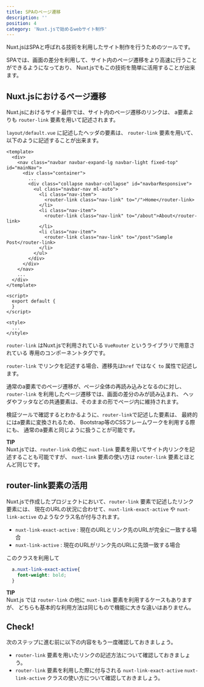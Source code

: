 ```yaml
---
title: SPAのページ遷移
description: ''
position: 4
category: 'Nuxt.jsで始めるwebサイト制作'
---
```

Nuxt.jsはSPAと呼ばれる技術を利用したサイト制作を行うためのツールです。

SPAでは、画面の差分を利用して、サイト内のページ遷移をより高速に行うことができるようになっており、
Nuxt.jsでもこの技術を簡単に活用することが出来ます。

## Nuxt.jsにおけるページ遷移

Nuxt.jsにおけるサイト最作では、サイト内のページ遷移のリンクは、
a要素よりも `router-link` 要素を用いて記述されます。

`layout/default.vue` に記述したヘッダの要素は、
`router-link` 要素を用いて、以下のように記述することが出来ます。

```vue
<template>
  <div>
    <nav class="navbar navbar-expand-lg navbar-light fixed-top" id="mainNav">
      <div class="container">
        ...
        <div class="collapse navbar-collapse" id="navbarResponsive">
          <ul class="navbar-nav ml-auto">
            <li class="nav-item">
              <router-link class="nav-link" to="/">Home</router-link>
            </li>
            <li class="nav-item">
              <router-link class="nav-link" to="/about">About</router-link>
            </li>
            <li class="nav-item">
              <router-link class="nav-link" to="/post">Sample Post</router-link>
            </li>
          </ul>
        </div>
      </div>
    </nav>
    ...
  </div>
</template>

<script>
  export default {
  }
</script>

<style>
  ...
</style>

```

`router-link` はNuxt.jsで利用されている `VueRouter` というライブラリで用意されている
専用のコンポーネントタグです。

`router-link` でリンクを記述する場合、遷移先は`href` ではなく `to` 属性で記述します。

通常のa要素でのページ遷移が、ページ全体の再読み込みとなるのに対し、
`router-link` を利用したページ遷移では、画面の差分のみが読み込まれ、
ヘッダやフッタなどの共通要素は、そのままの形でページ内に維持されます。

検証ツールで確認するとわかるように、`router-link`で記述した要素は、
最終的にはa要素に変換されるため、 Bootstrap等のCSSフレームワークを利用する際にも、
通常のa要素と同じように扱うことが可能です。

<alert>

**TIP**  
Nuxt.jsでは、`router-link` の他に `nuxt-link` 要素を用いてサイト内リンクを記述することも可能ですが、
`nuxt-link` 要素の使い方は `router-link` 要素とほとんど同じです。

</alert>

## router-link要素の活用

Nuxt.jsで作成したプロジェクトにおいて、`router-link` 要素で記述したリンク要素には、
現在のURLの状況に合わせて、`nuxt-link-exact-active` や `nuxt-link-active` のようなクラス名が付与されます。

- `nuxt-link-exact-active` : 現在のURLとリンク先のURLが完全に一致する場合
- `nuxt-link-active` : 現在のURLがリンク先のURLに先頭一致する場合

このクラスを利用して

```css
  a.nuxt-link-exact-active{
    font-weight: bold;
  }
```

<alert>

**TIP**  
Nuxt.js では `router-link` の他に `nuxt-link` 要素を利用するケースもありますが、
どちらも基本的な利用方法は同じもので機能に大きな違いはありません。

</alert>

## Check! 

次のステップに進む前に以下の内容をもう一度確認しておきましょう。

- `router-link` 要素を用いたリンクの記述方法について確認しておきましょう。
- `router-link` 要素を利用した際に付与される `nuxt-link-exact-active` `nuxt-link-active` クラスの使い方について確認しておきましょう。

